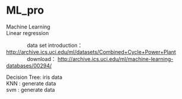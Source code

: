 # ML_pro
Machine Learning  
Linear  regression

　　　　data set introduction： http://archive.ics.uci.edu/ml/datasets/Combined+Cycle+Power+Plant  
　　　　download： http://archive.ics.uci.edu/ml/machine-learning-databases/00294/
   
Decision Tree:   iris data    
KNN :   generate data    
svm : generate data  



